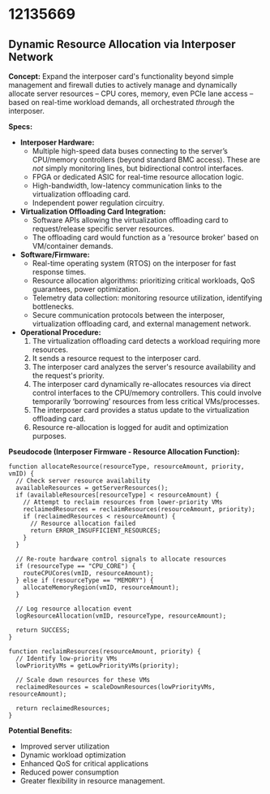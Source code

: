 # 12135669

## Dynamic Resource Allocation via Interposer Network

**Concept:** Expand the interposer card's functionality beyond simple management and firewall duties to actively manage and dynamically allocate server resources – CPU cores, memory, even PCIe lane access – based on real-time workload demands, all orchestrated *through* the interposer.

**Specs:**

*   **Interposer Hardware:**
    *   Multiple high-speed data buses connecting to the server’s CPU/memory controllers (beyond standard BMC access). These are *not* simply monitoring lines, but bidirectional control interfaces.
    *   FPGA or dedicated ASIC for real-time resource allocation logic.
    *   High-bandwidth, low-latency communication links to the virtualization offloading card.
    *   Independent power regulation circuitry.
*   **Virtualization Offloading Card Integration:**
    *   Software APIs allowing the virtualization offloading card to request/release specific server resources.
    *   The offloading card would function as a 'resource broker' based on VM/container demands.
*   **Software/Firmware:**
    *   Real-time operating system (RTOS) on the interposer for fast response times.
    *   Resource allocation algorithms: prioritizing critical workloads, QoS guarantees, power optimization.
    *   Telemetry data collection: monitoring resource utilization, identifying bottlenecks.
    *   Secure communication protocols between the interposer, virtualization offloading card, and external management network.
*   **Operational Procedure:**
    1.  The virtualization offloading card detects a workload requiring more resources.
    2.  It sends a resource request to the interposer card.
    3.  The interposer card analyzes the server's resource availability and the request's priority.
    4.  The interposer card dynamically re-allocates resources via direct control interfaces to the CPU/memory controllers.  This could involve temporarily ‘borrowing’ resources from less critical VMs/processes.
    5.  The interposer card provides a status update to the virtualization offloading card.
    6.  Resource re-allocation is logged for audit and optimization purposes.

**Pseudocode (Interposer Firmware - Resource Allocation Function):**

```
function allocateResource(resourceType, resourceAmount, priority, vmID) {
  // Check server resource availability
  availableResources = getServerResources();
  if (availableResources[resourceType] < resourceAmount) {
    // Attempt to reclaim resources from lower-priority VMs
    reclaimedResources = reclaimResources(resourceAmount, priority);
    if (reclaimedResources < resourceAmount) {
      // Resource allocation failed
      return ERROR_INSUFFICIENT_RESOURCES;
    }
  }

  // Re-route hardware control signals to allocate resources
  if (resourceType == "CPU_CORE") {
    routeCPUCores(vmID, resourceAmount);
  } else if (resourceType == "MEMORY") {
    allocateMemoryRegion(vmID, resourceAmount);
  }

  // Log resource allocation event
  logResourceAllocation(vmID, resourceType, resourceAmount);

  return SUCCESS;
}

function reclaimResources(resourceAmount, priority) {
  // Identify low-priority VMs
  lowPriorityVMs = getLowPriorityVMs(priority);

  // Scale down resources for these VMs
  reclaimedResources = scaleDownResources(lowPriorityVMs, resourceAmount);

  return reclaimedResources;
}
```

**Potential Benefits:**

*   Improved server utilization
*   Dynamic workload optimization
*   Enhanced QoS for critical applications
*   Reduced power consumption
*   Greater flexibility in resource management.